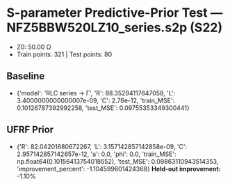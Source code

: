 # S-parameter Predictive-Prior Test — NFZ5BBW520LZ10_series.s2p (S22)
- Z0: 50.00 Ω
- Train points: 321  |  Test points: 80

## Baseline
- {'model': 'RLC series -> Γ', 'R': 88.35294117647058, 'L': 3.4000000000000007e-09, 'C': 2.76e-12, 'train_MSE': 0.10126787392992258, 'test_MSE': 0.09755353349300441}

## UFRF Prior
- {'R': 82.04201680672267, 'L': 3.157142857142858e-09, 'C': 2.957142857142857e-12, 'a': 0.0, 'phi': 0.0, 'train_MSE': np.float64(0.10156413754018552), 'test_MSE': 0.09863110943514353, 'improvement_percent': -1.104599601424368}
**Held-out improvement:** -1.10%